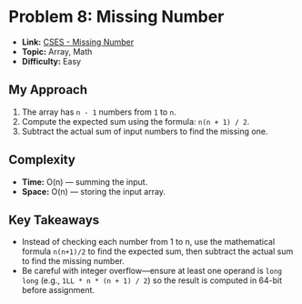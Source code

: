 # Problem 8: Missing Number

* **Link:** [CSES - Missing Number](https://cses.fi/problemset/task/1083)
* **Topic:** Array, Math
* **Difficulty:** Easy

## My Approach

1. The array has `n - 1` numbers from `1` to `n`.
2. Compute the expected sum using the formula: `n(n + 1) / 2`.
3. Subtract the actual sum of input numbers to find the missing one.

## Complexity

* **Time:** O(n) — summing the input.
* **Space:** O(n) — storing the input array.

## Key Takeaways

* Instead of checking each number from 1 to n, use the mathematical formula `n(n+1)/2` to find the expected sum, then subtract the actual sum to find the missing number.
* Be careful with integer overflow—ensure at least one operand is `long long` (e.g., `1LL * n * (n + 1) / 2`) so the result is computed in 64-bit before assignment.